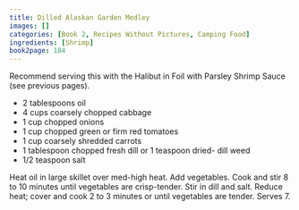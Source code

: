 ```yaml
---
title: Dilled Alaskan Garden Medley
images: []
categories: [Book 2, Recipes Without Pictures, Camping Food]
ingredients: [Shrimp]
book2page: 184
---
```


Recommend serving this with the Halibut in Foil with Parsley Shrimp Sauce (see previous pages). 

- 2 tablespoons oil
- 4 cups coarsely chopped cabbage
- 1 cup chopped onions
- 1 cup chopped green or firm red tomatoes
- 1 cup coarsely shredded carrots
- 1 tablespoon chopped fresh dill or 1 teaspoon dried- dill weed
- 1/2 teaspoon salt

Heat oil in large skillet over med-high heat. Add vegetables. Cook and stir 8 to 10 minutes until vegetables are crisp-tender. Stir in dill and salt. Reduce heat; cover and cook 2 to 3 minutes or until vegetables are tender. Serves 7.